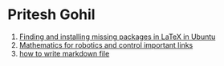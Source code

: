 # Pritesh Gohil

1. [Finding and installing missing packages in LaTeX in Ubuntu](latex.md)
2. [Mathematics for robotics and control important links](mrc.md)
3. [how to write markdown file](https://guides.github.com/features/mastering-markdown) 


